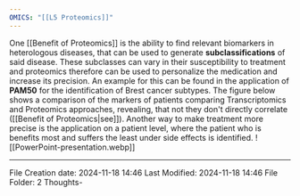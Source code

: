 ```yaml
---
OMICS: "[[L5 Proteomics]]"
---
```

One [[Benefit of Proteomics]] is the ability to find relevant biomarkers in heterologous diseases, that can be used to generate **subclassifications** of said disease. These subclasses can vary in their susceptibility to treatment and proteomics therefore can be used to personalize the medication and increase its precision. An example for this can be found in the application of **PAM50** for the identification of Brest cancer subtypes. The figure below shows a comparison of the markers of patients comparing Transcriptomics and Proteomics approaches, revealing, that not they don't directly correlate ([[Benefit of Proteomics|see]]). 
Another way to make treatment more precise is the application on a patient level, where the patient who is benefits most and suffers the least under side effects is identified.
![[PowerPoint-presentation.webp]]

---
File Creation date: 2024-11-18 14:46
Last Modified: 2024-11-18 14:46
File Folder: 2 Thoughts-